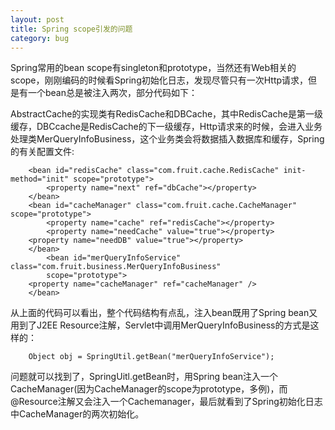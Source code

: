 ```yaml
---
layout: post
title: Spring scope引发的问题
category: bug 
---
```


Spring常用的bean scope有singleton和prototype，当然还有Web相关的scope，刚刚编码的时候看Spring初始化日志，发现尽管只有一次Http请求，但是有一个bean总是被注入两次，部分代码如下：  

AbstractCache的实现类有RedisCache和DBCache，其中RedisCache是第一级缓存，DBCcache是RedisCache的下一级缓存，Http请求来的时候，会进入业务处理类MerQueryInfoBusiness，这个业务类会将数据插入数据库和缓存，Spring的有关配置文件:

```
	<bean id="redisCache" class="com.fruit.cache.RedisCache" init-method="init" scope="prototype">  
		<property name="next" ref="dbCache"></property>  
	</bean>  
   	<bean id="cacheManager" class="com.fruit.cache.CacheManager" scope="prototype">  
		<property name="cache" ref="redisCache"></property>  
		<property name="needCache" value="true"></property>  
	<property name="needDB" value="true"></property>  
	</bean>  
    	<bean id="merQueryInfoService" class="com.fruit.business.MerQueryInfoBusiness"  
		scope="prototype">  
 	<property name="cacheManager" ref="cacheManager" />  
	</bean>  
```

从上面的代码可以看出，整个代码结构有点乱，注入bean既用了Spring bean又用到了J2EE Resource注解，Servlet中调用MerQueryInfoBusiness的方式是这样的：

```
    Object obj = SpringUtil.getBean("merQueryInfoService");
```

问题就可以找到了，SpringUitl.getBean时，用Spring bean注入一个CacheManager(因为CacheManager的scope为prototype，多例)，而@Resource注解又会注入一个Cachemanager，最后就看到了Spring初始化日志中CacheManager的两次初始化。
